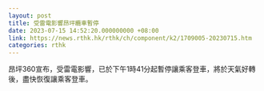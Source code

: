 ```yaml
---
layout: post
title: 受雷電影響昂坪纜車暫停
date: 2023-07-15 14:52:20.000000000 +08:00
link: https://news.rthk.hk/rthk/ch/component/k2/1709005-20230715.htm
categories: rthk
---
```


昂坪360宣布，受雷電影響，已於下午1時41分起暫停讓乘客登車，將於天氣好轉後，盡快恢復讓乘客登車。

